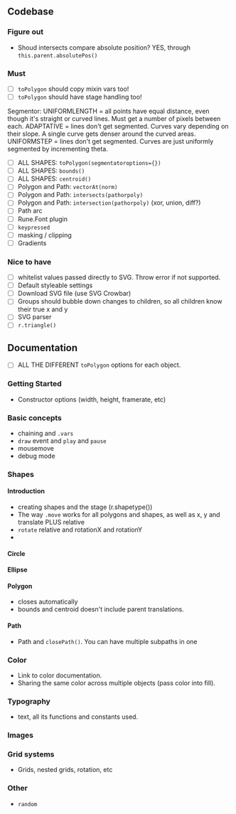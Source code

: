 ## Codebase

### Figure out

- Shoud intersects compare absolute position? YES, through `this.parent.absolutePos()`


### Must

- [ ] `toPolygon` should copy mixin vars too!
- [ ] `toPolygon` should have stage handling too!

Segmentor:
UNIFORMLENGTH = all points have equal distance, even though it's straight or curved lines. Must get a number of pixels between each.
ADAPTATIVE = lines don't get segmented. Curves vary depending on their slope. A single curve gets denser around the curved areas.
UNIFORMSTEP = lines don't get segmented. Curves are just uniformly segmented by incrementing theta.


- [ ] ALL SHAPES: `toPolygon(segmentatoroptions={})`
- [ ] ALL SHAPES: `bounds()`
- [ ] ALL SHAPES: `centroid()`
- [ ] Polygon and Path: `vectorAt(norm)`
- [ ] Polygon and Path: `intersects(pathorpoly)`
- [ ] Polygon and Path: `intersection(pathorpoly)` (xor, union, diff?)
- [ ] Path arc
- [ ] Rune.Font plugin
- [ ] `keypressed`
- [ ] masking / clipping
- [ ] Gradients

### Nice to have 

- [ ] whitelist values passed directly to SVG. Throw error if not supported.
- [ ] Default styleable settings
- [ ] Download SVG file (use SVG Crowbar)
- [ ] Groups should bubble down changes to children, so all children know their true x and y
- [ ] SVG parser
- [ ] `r.triangle()`

## Documentation

- [ ] ALL THE DIFFERENT `toPolygon` options for each object.

### Getting Started
- Constructor options (width, height, framerate, etc)

### Basic concepts
- chaining and `.vars`
- `draw` event and `play` and `pause`
- mousemove
- debug mode

### Shapes

#### Introduction
- creating shapes and the stage (r.shapetype())
- The way `.move` works for all polygons and shapes, as well as x, y and translate PLUS relative
- `rotate` relative and rotationX and rotationY
- 

#### Circle

#### Ellipse

#### Polygon
- closes automatically
- bounds and centroid doesn't include parent translations.

#### Path
- Path and `closePath()`. You can have multiple subpaths in one

### Color
- Link to color documentation.
- Sharing the same color across multiple objects (pass color into fill).

### Typography
- text, all its functions and constants used.

### Images

### Grid systems
- Grids, nested grids, rotation, etc

### Other
- `random`
